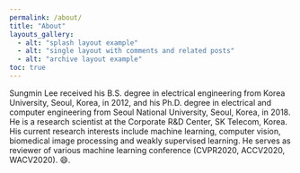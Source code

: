 ```yaml
---
permalink: /about/
title: "About"
layouts_gallery:
  - alt: "splash layout example"
  - alt: "single layout with comments and related posts"
  - alt: "archive layout example"
toc: true
---
```


Sungmin Lee received his B.S. degree in electrical engineering from Korea University, Seoul, Korea, in 2012, and his Ph.D. degree in electrical and computer engineering from Seoul National University, Seoul, Korea, in 2018. He is a research scientist at the Corporate R&D Center, SK Telecom, Korea. His current research interests include machine learning, computer vision, biomedical image processing and weakly supervised learning. 
He serves as reviewer of various machine learning conference (CVPR2020, ACCV2020, WACV2020). :smile:.